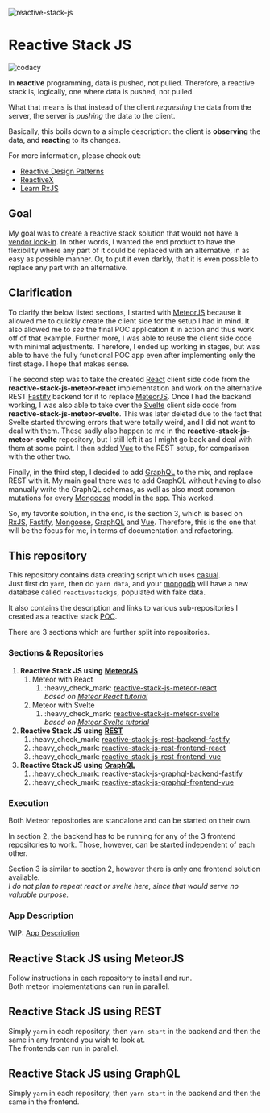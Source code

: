 ![reactive-stack-js](https://avatars0.githubusercontent.com/u/72337471?s=75)

# Reactive Stack JS

![codacy](https://img.shields.io/codacy/grade/e0146e29a3134038b4dcf95db9eb5a38.svg)

In **reactive** programming, data is pushed, not pulled. Therefore, a reactive stack is, logically, one where data is pushed, not pulled.

What that means is that instead of the client _requesting_ the data from the server, the server is _pushing_ the data to the client.

Basically, this boils down to a simple description: the client is **observing** the data, and **reacting** to its changes.

For more information, please check out:

*   [Reactive Design Patterns](https://www.manning.com/books/reactive-design-patterns)
*   [ReactiveX](http://reactivex.io/)
*   [Learn RxJS](https://www.learnrxjs.io/)

## Goal

My goal was to create a reactive stack solution that would not have a [vendor lock-in](https://en.wikipedia.org/wiki/Vendor_lock-in). In other words, I wanted the end product to have the flexibility where any part of it could be replaced with an alternative, in as easy as possible manner. Or, to put it even darkly, that it is even possible to replace any part with an alternative.

## Clarification

To clarify the below listed sections, I started with [MeteorJS](https://www.meteor.com/) because it allowed me to quickly create the client side for the setup I had in mind. It also allowed me to _see_ the final POC application it in action and thus work off of that example. Further more, I was able to reuse the client side code with minimal adjustments. Therefore, I ended up working in stages, but was able to have the fully functional POC app even after implementing only the first stage. I hope that makes sense.

The second step was to take the created [React](https://reactjs.org/) client side code from the **reactive-stack-js-meteor-react** implementation and work on the alternative REST [Fastify](https://www.fastify.io/) backend for it to replace [MeteorJS](https://www.meteor.com/). Once I had the backend working, I was also able to take over the [Svelte](https://svelte.dev/) client side code from **reactive-stack-js-meteor-svelte**. This was later deleted due to the fact that Svelte started throwing errors that were totally weird, and I did not want to deal with them. These sadly also happen to me in the **reactive-stack-js-meteor-svelte** repository, but I still left it as I might go back and deal with them at some point. I then added [Vue](https://vuejs.org/) to the REST setup, for comparison with the other two.

Finally, in the third step, I decided to add [GraphQL](https://graphql.org/) to the mix, and replace REST with it. My main goal there was to add GraphQL without having to also manually write the GraphQL schemas, as well as also most common mutations for every [Mongoose](https://mongoosejs.com/) model in the app. This worked.

So, my favorite solution, in the end, is the section 3, which is based on [RxJS](https://rxjs.dev/), [Fastify](https://www.fastify.io/), [Mongoose](https://mongoosejs.com/), [GraphQL](https://graphql.org/) and [Vue](https://vuejs.org/). Therefore, this is the one that will be the focus for me, in terms of documentation and refactoring.

## This repository

This repository contains data creating script which uses [casual](https://github.com/boo1ean/casual).  
Just first do `yarn`, then do `yarn data`, and your [mongodb](https://www.mongodb.com/) will have a new database called `reactivestackjs`, populated with fake data.

It also contains the description and links to various sub-repositories I created as a reactive stack [POC](https://en.wikipedia.org/wiki/Proof_of_concept).

There are 3 sections which are further split into repositories.

### Sections & Repositories

1.  **Reactive Stack JS using** [**MeteorJS**](https://www.meteor.com/)
    1.  Meteor with React
        1.  :heavy\_check\_mark: [reactive-stack-js-meteor-react](https://github.com/reactive-stack-js/reactive-stack-js-meteor-react)  
            _based on_ [_Meteor React tutorial_](https://www.meteor.com/tutorials/react/creating-an-app)
    2.  Meteor with Svelte
        1.  :heavy\_check\_mark: [reactive-stack-js-meteor-svelte](https://github.com/reactive-stack-js/reactive-stack-js-meteor-svelte)  
            _based on_ [_Meteor Svelte tutorial_](https://www.meteor.com/tutorials/svelte/creating-an-app)
2.  **Reactive Stack JS using** [**REST**](https://restfulapi.net/)
    1.  :heavy\_check\_mark: [reactive-stack-js-rest-backend-fastify](https://github.com/reactive-stack-js/reactive-stack-js-rest-backend-fastify)
    2.  :heavy\_check\_mark: [reactive-stack-js-rest-frontend-react](https://github.com/reactive-stack-js/reactive-stack-js-rest-frontend-react)
    3.  :heavy\_check\_mark: [reactive-stack-js-rest-frontend-vue](https://github.com/reactive-stack-js/reactive-stack-js-rest-frontend-vue)
3.  **Reactive Stack JS using** [**GraphQL**](https://graphql.org/)
    1.  :heavy\_check\_mark: [reactive-stack-js-graphql-backend-fastify](https://github.com/reactive-stack-js/reactive-stack-js-graphql-backend-fastify)
    2.  :heavy\_check\_mark: [reactive-stack-js-graphql-frontend-vue](https://github.com/reactive-stack-js/reactive-stack-js-graphql-frontend-vue)

### Execution

Both Meteor repositories are standalone and can be started on their own.

In section 2, the backend has to be running for any of the 3 frontend repositories to work. Those, however, can be started independent of each other.

Section 3 is similar to section 2, however there is only one frontend solution available.  
_I do not plan to repeat react or svelte here, since that would serve no valuable purpose._

### App Description

WIP: [App Description](https://github.com/reactive-stack-js/reactive-stack-js/wiki/App-Description)

## Reactive Stack JS using MeteorJS

Follow instructions in each repository to install and run.  
Both meteor implementations can run in parallel.

## Reactive Stack JS using REST

Simply `yarn` in each repository, then `yarn start` in the backend and then the same in any frontend you wish to look at.  
The frontends can run in parallel.

## Reactive Stack JS using GraphQL

Simply `yarn` in each repository, then `yarn start` in the backend and then the same in the frontend.
